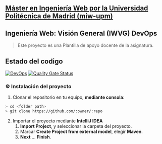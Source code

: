 ## [Máster en Ingeniería Web por la Universidad Politécnica de Madrid (miw-upm)](http://miw.etsisi.upm.es)
## Ingeniería Web: Visión General (IWVG) DevOps
> Este proyecto es una Plantilla de apoyo docente de la asignatura.

## Estado del codigo 
[![DevOps](https://github.com/HLockward/iwvg-devops-lockward-harold/actions/workflows/test-sonar.yml/badge.svg)](https://github.com/HLockward/iwvg-devops-lockward-harold/actions/workflows/test-sonar.yml)
[![Quality Gate Status](https://sonarcloud.io/api/project_badges/measure?project=HLockward_iwvg-devops-lockward-harold&metric=alert_status)](https://sonarcloud.io/dashboard?id=HLockward_iwvg-devops-lockward-harold)

### :gear: Instalación del proyecto
1. Clonar el repositorio en tu equipo, **mediante consola**:
```sh
> cd <folder path>
> git clone https://github.com/:owner/:repo
```
2. Importar el proyecto mediante **IntelliJ IDEA**
   1. **Import Project**, y seleccionar la carpeta del proyecto.
   1. Marcar **Create Project from external model**, elegir **Maven**.
   1. **Next** … **Finish**.
